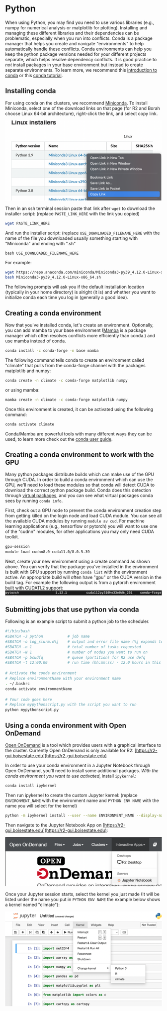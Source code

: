 # Python

When using Python, you may find you need to use various libraries (e.g., numpy for numerical analysis or matplotlib for plotting).
Installing and managing these different libraries and their dependencies can be problematic, especially when you run into conflicts.
Conda is a package manager that helps you create and navigate "environments" to help automatically handle these conflicts.
Conda environments can help you keep the python package versions needed for your different projects separate, which helps resolve dependency conflicts.
It is good practice to *not* install packages in your base environment but instead to create separate environments.
To learn more, we recommend this [introduction to conda](https://docs.conda.io/projects/conda/en/latest/user-guide/getting-started.html) or this [conda tutorial](https://carpentries-incubator.github.io/introduction-to-conda-for-data-scientists/).

## Installing conda

For using conda on the clusters, we recommend [Miniconda](https://docs.conda.io/en/latest/miniconda.html#linux-installers).
To install Miniconda, select one of the download links on that page (for R2 and Borah choose Linux 64-bit architecture), right-click the link, and select copy link.

![copy link screenshot](images/copylink.png)

Then in an ssh terminal session paste that link after `wget` to download the installer script: (replace `PASTE_LINK_HERE` with the link you copied) 
```bash
wget PASTE_LINK_HERE
```

And run the installer script: (replace `USE_DOWNLOADED_FILENAME_HERE` with the name of the file you downloaded usually something starting with "Miniconda" and ending with ".sh"
```
bash USE_DOWNLOADED_FILENAME_HERE
```

For example:
```bash
wget https://repo.anaconda.com/miniconda/Miniconda3-py39_4.12.0-Linux-x86_64.sh
bash Miniconda3-py39_4.12.0-Linux-x86_64.sh
```

The following prompts will ask you if the default installation location (typically in your home directory) is alright (it is) and whether you want to initialize conda each time you log in (generally a good idea).

## Creating a conda environment

Now that you've installed conda, let's create an environment.
Optionally, you can add mamba to your base environment ([Mamba](https://mamba.readthedocs.io/en/latest/) is a package manager which often resolves conflicts more efficiently than conda.) and use mamba instead of conda.
```bash
conda install -c conda-forge -n base mamba
```

The following command tells conda to create an environment called "climate" that pulls from the conda-forge channel with the packages matplotlib and numpy: 
```bash
conda create -n climate -c conda-forge matplotlib numpy
```
or using mamba:
```bash
mamba create -n climate -c conda-forge matplotlib numpy
```

Once this environment is created, it can be activated using the following command:
```bash
conda activate climate
```

Conda/Mamba are powerful tools with many different ways they can be used, to learn more check out the [conda user guide](https://docs.conda.io/projects/conda/en/latest/user-guide/index.html).

## Creating a conda environment to work with the GPU

Many python packages distribute builds which can make use of the GPU through CUDA.
In order to build a conda environment which can use the GPU, we'll need to load these modules so that conda will detect CUDA to download the correct python package build.
Conda does this detection through [virtual packages](https://docs.conda.io/projects/conda/en/latest/user-guide/tasks/manage-virtual.html), and you can see what virtual packages conda sees by running `conda info`.

First, check out a GPU node to prevent the conda environment creation step from getting killed on the login node and load CUDA module.
You can see all the available CUDA modules by running `module av cud`.
For machine learning applications (e.g., tensorflow or pytorch) you will want to use one of the "cudnn" modules, for other applications you may only need CUDA toolkit.
```bash
gpu-session
module load cudnn8.0-cuda11.0/8.0.5.39
```

Next, create your new environment using a create command as shown above.
You can verify that the package you've installed in the environment is built with GPU support by running `conda list` with the environment active.
An appropriate build will often have "gpu" or the CUDA version in the build tag.
For example the following output is from a pytorch environment built with CUDA11.2 support: 
![pytorch cuda](images/pytorch-cuda.png)


## Submitting jobs that use python via conda

Following is an example script to submit a python job to the scheduler. 
```bash
#!/bin/bash
#SBATCH -J python 		    # job name
#SBATCH -o log_slurm.o%j    # output and error file name (%j expands to jobID)
#SBATCH -n 1 			    # total number of tasks requested
#SBATCH -N 1 			    # number of nodes you want to run on
#SBATCH -p bsudfq			# queue (partition) for R2 use defq
#SBATCH -t 12:00:00 		# run time (hh:mm:ss) - 12.0 hours in this example.

# Activate the conda environment
# Replace environmentName with your environment name
. ~/.bashrc
conda activate environmentName

# Your code goes here
# Replace mypythonscript.py with the script you want to run
python mypythonscript.py
```

## Using a conda environment with Open OnDemand

[Open OnDemand](https://openondemand.org/) is a tool which provides users with a graphical interface to the cluster.
Currently Open OnDemand is only available for R2: [https://r2-gui.boisestate.edu](https://r2-gui.boisestate.edu)

In order to use your conda environment in a Jupyter Notebook through Open OnDemand, you'll need to install some additional packages.
*With the conda environment you want to use activated*, install `ipykernel`:
```bash
conda install ipykernel
```

Then run ipykernel to create the custom Jupyter kernel: (replace `ENVIRONMENT_NAME` with the environment name and `PYTHON ENV NAME` with the name you will select for the kernel)
```bash
python -m ipykernel install --user --name ENVIRONMENT_NAME --display-name "PYTHON ENV NAME"
```

Then navigate to the Jupyter Notebook App on [https://r2-gui.boisestate.edu](https://r2-gui.boisestate.edu):

![Navigate to the Jupyter Notebook App](images/ood-notebook.png)

Once your Jupyter session starts, select the kernel you just made (It will be listed under the name you put in `PYTHON ENV NAME` the example below shows a kernel named "climate"):

![Select the right Jupyter kernel](images/jupyter-kernel.png)
